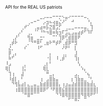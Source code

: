   API for the REAL US patriots

  ⠀⠀⠀⠀⠀⠀⠀⠀⠀⠀⠀⣀⡠⠤⠤⠒⠒⡒⠢⣤⠔⠒⠒⠒⠒⠤⡀⠀⠀⠀
⠀⠀⠀⠀⠀⠀⠀⢀⠤⠒⠉⠀⡠⣲⠦⢴⣶⣌⠜⠁⠀⠚⠀⠀⠀⠀⠘⡄⠀⠀
⠀⠀⠀⠀⠀⢀⠞⠁⠀⢀⣤⣴⠶⡧⣝⣿⣩⡋⠀⢀⣀⣀⠤⠤⠤⣤⡀⢹⠀⠀
⠀⠀⠀⠀⡠⠃⠀⢀⡀⠈⠁⠘⠓⠲⣿⠶⢷⣲⠏⣩⣄⣠⣤⣴⡾⠋⠹⠏⠀⠀
⠀⠀⢀⡜⠁⠀⠀⢻⣶⠀⣀⣒⠂⠀⠀⠉⠁⢹⡿⢋⣾⣿⣿⠟⠀⠀⠀⠀⠀⠀
⠀⢀⡾⠗⠀⠀⠀⡈⠙⠛⠿⠃⢀⣶⠗⠛⡾⠟⢀⣾⡿⠛⣻⠀⠀⠀⠀⠀⠀⠀
⠀⣜⡀⠀⠀⠀⠎⠀⠀⠀⠸⠋⠀⠀⠀⠀⠀⠀⠜⠟⠃⠀⡇⠀⠀⠀⠀⠀⠀⠀
⠀⡿⢀⡄⠀⠀⠀⠀⠀⠀⠀⠀⠀⠀⡄⠀⠀⠀⢀⡀⠀⠀⣸⠀⠀⠀⠀⠀⠀⠀
⠀⠷⠋⠀⠀⠀⠀⠀⠀⠀⠀⠀⠀⠐⡇⠀⠸⢀⡾⠁⠀⠀⢹⡆⠀⠀⠀⠀⠀⠀
⠸⣠⠀⠀⠀⠀⡀⠀⠀⠀⠀⠀⢀⡆⠃⠀⠀⠀⠀⠀⠀⠀⠀⢣⠀⠀⠀⠀⠀⠀
⢿⡇⠀⠀⠀⢸⡅⠀⠀⠀⠀⠀⢿⣇⠀⠀⠀⠀⠀⠀⠀⠀⠀⠀⠱⡄⠀⠀⠀⠀
⠀⢹⢰⠀⠀⣼⠀⠀⠀⠀⠀⠀⠀⠛⣀⡄⠀⠀⠀⠀⠀⠀⣠⡀⠀⠈⢦⠀⠀⠀
⠀⠸⣾⡇⡀⠃⠀⠀⠀⠀⠀⢰⠀⣠⣿⣷⣤⠀⠀⠀⠀⡆⢹⣷⣶⣀⠈⢃⠀⠀
⠀⠀⠙⢻⣧⣴⡇⣄⣀⣤⣀⣷⣾⣿⣿⣿⣿⡄⢰⣰⣤⣼⣾⣿⣿⣿⣷⣾⣆⠀
⠀⠀⠀⢰⣿⣿⣿⣿⣿⣿⣿⣿⡿⠋⠘⠟⣿⣿⣮⣿⣿⣿⣿⣿⣿⣿⣿⣿⣿⡇
⠀⠀⠀⠀⠀⠈⠛⣿⠛⠉⠉⠀⠀⠀⠀⠀⠙⠹⣿⢿⣿⣿⣿⣿⠻⣿⢿⠟⠋⠁
⠀⠀⠀⠀⠀⠀⠀⠀⠀⠀⠀⠀⠀⠀⠀⠀⠀⠀⠀⠀⠋⠉⠿⠍⠀⠉⠀⠀⠀⠀
